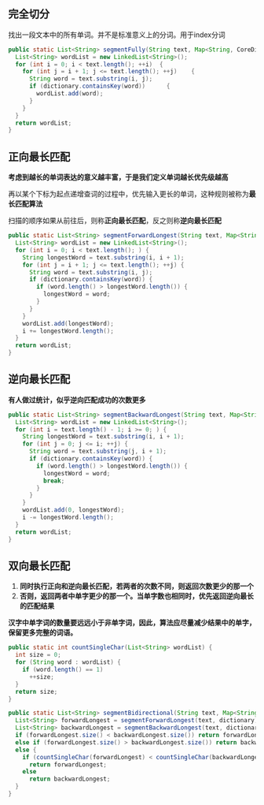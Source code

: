 ## 完全切分

找出一段文本中的所有单词。并不是标准意义上的分词。用于index分词

```java
public static List<String> segmentFully(String text, Map<String, CoreDictionary.Attribute> dictionary){
  List<String> wordList = new LinkedList<String>();
  for (int i = 0; i < text.length(); ++i)  {
    for (int j = i + 1; j <= text.length(); ++j)    {
      String word = text.substring(i, j);
      if (dictionary.containsKey(word))      {
        wordList.add(word);
      }
    }
  }
  return wordList;
}
```

## 正向最长匹配

**考虑到越长的单词表达的意义越丰富，于是我们定义单词越长优先级越高**

再以某个下标为起点递增查词的过程中，优先输入更长的单词，这种规则被称为**最长匹配算法**

扫描的顺序如果从前往后，则称**正向最长匹配**，反之则称**逆向最长匹配**

```java
public static List<String> segmentForwardLongest(String text, Map<String, CoreDictionary.Attribute> dictionary) {
  List<String> wordList = new LinkedList<String>();
  for (int i = 0; i < text.length(); ) {
    String longestWord = text.substring(i, i + 1);
    for (int j = i + 1; j <= text.length(); ++j) {
      String word = text.substring(i, j);
      if (dictionary.containsKey(word)) {
        if (word.length() > longestWord.length()) {
          longestWord = word;
        }
      }
    }
    wordList.add(longestWord);
    i += longestWord.length();
  }
  return wordList;
}
```

## 逆向最长匹配

**有人做过统计，似乎逆向匹配成功的次数更多**

```java
public static List<String> segmentBackwardLongest(String text, Map<String, CoreDictionary.Attribute> dictionary) {
  List<String> wordList = new LinkedList<String>();
  for (int i = text.length() - 1; i >= 0; ) {
    String longestWord = text.substring(i, i + 1);
    for (int j = 0; j <= i; ++j) {
      String word = text.substring(j, i + 1);
      if (dictionary.containsKey(word)) {
        if (word.length() > longestWord.length()) {
          longestWord = word;
          break;
        }
      }
    }
    wordList.add(0, longestWord);
    i -= longestWord.length();
  }
  return wordList;
}
```

## 双向最长匹配

1. **同时执行正向和逆向最长匹配，若两者的次数不同，则返回次数更少的那一个**
2. **否则，返回两者中单字更少的那一个。当单字数也相同时，优先返回逆向最长的匹配结果**

**汉字中单字词的数量要远远小于非单字词，因此，算法应尽量减少结果中的单字，保留更多完整的词语。**

```java
public static int countSingleChar(List<String> wordList) {
  int size = 0;
  for (String word : wordList) {
    if (word.length() == 1)
      ++size;
  }
  return size;
}

public static List<String> segmentBidirectional(String text, Map<String, CoreDictionary.Attribute> dictionary) {
  List<String> forwardLongest = segmentForwardLongest(text, dictionary);
  List<String> backwardLongest = segmentBackwardLongest(text, dictionary);
  if (forwardLongest.size() < backwardLongest.size()) return forwardLongest;
  else if (forwardLongest.size() > backwardLongest.size()) return backwardLongest;
  else {
    if (countSingleChar(forwardLongest) < countSingleChar(backwardLongest))
      return forwardLongest;
    else
      return backwardLongest;
  }
}
```

